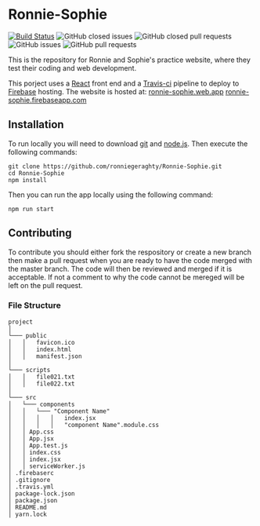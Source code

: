 # Ronnie-Sophie

[![Build Status](https://travis-ci.org/ronniegeraghty/Ronnie-Sophie.svg?branch=master)](https://travis-ci.org/ronniegeraghty/Ronnie-Sophie) ![GitHub closed issues](https://img.shields.io/github/issues-closed-raw/ronniegeraghty/Ronnie-Sophie) ![GitHub closed pull requests](https://img.shields.io/github/issues-pr-closed-raw/ronniegeraghty/Ronnie-Sophie?color=brightgreen) ![GitHub issues](https://img.shields.io/github/issues-raw/ronniegeraghty/Ronnie-Sophie?color=Red) ![GitHub pull requests](https://img.shields.io/github/issues-pr-raw/ronniegeraghty/Ronnie-Sophie?color=yellow)

This is the repository for Ronnie and Sophie's practice website, where they test their coding and web development.

This porject uses a [React](https://reactjs.org/) front end and a [Travis-ci](https://travis-ci.org/) pipeline to deploy to [Firebase](https://firebase.google.com/) hosting. The website is hosted at:
[ronnie-sophie.web.app](ronnie-sophie.web.app)
[ronnie-sophie.firebaseapp.com](ronnie-sophie.firebaseapp.com)

## Installation

To run locally you will need to download [git](https://git-scm.com/downloads) and [node.js](https://nodejs.org/en/download/). Then execute the following commands:

```shell
git clone https://github.com/ronniegeraghty/Ronnie-Sophie.git
cd Ronnie-Sophie
npm install
```

Then you can run the app locally using the following command:

```shell
npm run start
```

## Contributing

To contribute you should either fork the respository or create a new branch then make a pull request when you are ready to have the code merged with the master branch. The code will then be reviewed and merged if it is acceptable. If not a comment to why the code cannot be mereged will be left on the pull request.

### File Structure

```file
project
│
└─── public
│   │   favicon.ico
│   │   index.html
│   │   manifest.json
│
└─── scripts
│   │   file021.txt
│   │   file022.txt
│
└─── src
│   └─── components
│   │   └─── "Component Name"
│   │   │   │   index.jsx
│   │   │   │   "component Name".module.css
│   │ App.css
│   │ App.jsx
│   │ App.test.js
│   │ index.css
│   │ index.jsx
│   │ serviceWorker.js
│ .firebaserc
│ .gitignore
│ .travis.yml
│ package-lock.json
│ package.json
│ README.md
│ yarn.lock
```
